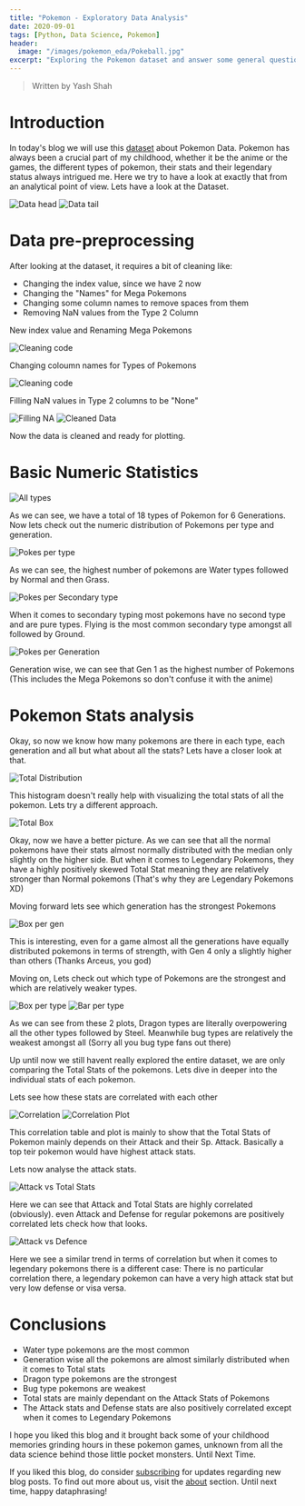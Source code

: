 ```yaml
---
title: "Pokemon - Exploratory Data Analysis"
date: 2020-09-01
tags: [Python, Data Science, Pokemon]
header:
  image: "/images/pokemon_eda/Pokeball.jpg"
excerpt: "Exploring the Pokemon dataset and answer some general questions"
---
```


> Written by Yash Shah

# Introduction

In today's blog we will use this [dataset](https://www.kaggle.com/abcsds/pokemon) about Pokemon Data. Pokemon has always been a crucial part of my childhood, whether it be the anime or the games, the different types of pokemon, their stats and their legendary status always intrigued me. Here we try to have a look at exactly that from an analytical point of view. Lets have a look at the Dataset.

<img src="{{ site.url }}{{ site.baseurl }}/images/pokemon_eda/Data_head.jpg" alt="Data head">
<img src="{{ site.url }}{{ site.baseurl }}/images/pokemon_eda/Data_tail.jpg" alt="Data tail">

# Data pre-preprocessing

After looking at the dataset, it requires a bit of cleaning like:

- Changing the index value, since we have 2 now
- Changing the "Names" for Mega Pokemons
- Changing some column names to remove spaces from them
- Removing NaN values from the Type 2 Column

New index value and Renaming Mega Pokemons

<img src="{{ site.url }}{{ site.baseurl }}/images/pokemon_eda/Rename_code_2.jpg" alt="Cleaning code">

Changing coloumn names for Types of Pokemons

<img src="{{ site.url }}{{ site.baseurl }}/images/pokemon_eda/Rename_code.jpg" alt="Cleaning code">

Filling NaN values in Type 2 columns to be "None"

<img src="{{ site.url }}{{ site.baseurl }}/images/pokemon_eda/fill_na.jpg" alt="Filling NA">

<img src="{{ site.url }}{{ site.baseurl }}/images/pokemon_eda/Clean_data.jpg" alt="Cleaned Data">

Now the data is cleaned and ready for plotting.

# Basic Numeric Statistics

<img src="{{ site.url }}{{ site.baseurl }}/images/pokemon_eda/Pokemon_types.jpg" alt="All types">

As we can see, we have a total of 18 types of Pokemon for 6 Generations. Now lets check out the numeric distribution of Pokemons per type and generation.

<img src="{{ site.url }}{{ site.baseurl }}/images/pokemon_eda/No_Poke_per_type.jpg" alt="Pokes per type">

As we can see, the highest number of pokemons are Water types followed by Normal and then Grass.

<img src="{{ site.url }}{{ site.baseurl }}/images/pokemon_eda/No_Poke_per_s_type.jpg" alt="Pokes per Secondary type">

When it comes to secondary typing most pokemons have no second type and are pure types. Flying is the most common secondary type amongst all followed by Ground.

<img src="{{ site.url }}{{ site.baseurl }}/images/pokemon_eda/No_Poke_per_gen.jpg" alt="Pokes per Generation">

Generation wise, we can see that Gen 1 as the highest number of Pokemons (This includes the Mega Pokemons so don't confuse it with the anime)

# Pokemon Stats analysis

Okay, so now we know how many pokemons are there in each type, each generation and all but what about all the stats? Lets have a closer look at that.

<img src="{{ site.url }}{{ site.baseurl }}/images/pokemon_eda/Total_dist.jpg" alt="Total Distribution">

This histogram doesn't really help with visualizing the total stats of all the pokemon. Lets try a different approach.

<img src="{{ site.url }}{{ site.baseurl }}/images/pokemon_eda/Total_box.jpg" alt="Total Box">

Okay, now we have a better picture. As we can see that all the normal pokemons have their stats almost normally distributed with the median only slightly on the higher side. But when it comes to Legendary Pokemons, they have a highly positively skewed Total Stat meaning they are relatively stronger than Normal pokemons (That's why they are Legendary Pokemons XD)

Moving forward lets see which generation has the strongest Pokemons

<img src="{{ site.url }}{{ site.baseurl }}/images/pokemon_eda/Box_per_gen.jpg" alt="Box per gen">

This is interesting, even for a game almost all the generations have equally distributed pokemons in terms of strength, with Gen 4 only a slightly higher than others (Thanks Arceus, you god)

Moving on, Lets check out which type of Pokemons are the strongest and which are relatively weaker types.

<img src="{{ site.url }}{{ site.baseurl }}/images/pokemon_eda/Box_per_types.jpg" alt="Box per type">

<img src="{{ site.url }}{{ site.baseurl }}/images/pokemon_eda/Total_bar_types.jpg" alt="Bar per type">

As we can see from these 2 plots, Dragon types are literally overpowering all the other types followed by Steel. Meanwhile bug types are relatively the weakest amongst all (Sorry all you bug type fans out there)

Up until now we still havent really explored the entire dataset, we are only comparing the Total Stats of the pokemons. Lets dive in deeper into the individual stats of each pokemon.

Lets see how these stats are correlated with each other

<img src="{{ site.url }}{{ site.baseurl }}/images/pokemon_eda/Corr_table.jpg" alt="Correlation">

<img src="{{ site.url }}{{ site.baseurl }}/images/pokemon_eda/Corr_plot.jpg" alt="Correlation Plot">

This correlation table and plot is mainly to show that the Total Stats of Pokemon mainly depends on their Attack and their Sp. Attack. Basically a top teir pokemon would have highest attack stats.

Lets now analyse the attack stats.

<img src="{{ site.url }}{{ site.baseurl }}/images/pokemon_eda/total_vs_attack.jpg" alt="Attack vs Total Stats">

Here we can see that Attack and Total Stats are highly correlated (obviously). even Attack and Defense for regular pokemons are positively correlated lets check how that looks.

<img src="{{ site.url }}{{ site.baseurl }}/images/pokemon_eda/Attack_vs_defence.jpg" alt="Attack vs Defence">

Here we see a similar trend in terms of correlation but when it comes to legendary pokemons there is a different case: There is no particular correlation there, a legendary pokemon can have a very high attack stat but very low defense or visa versa.

# Conclusions

- Water type pokemons are the most common
- Generation wise all the pokemons are almost similarly distributed when it comes to Total stats
- Dragon type pokemons are the strongest
- Bug type pokemons are weakest
- Total stats are mainly dependant on the Attack Stats of Pokemons
- The Attack stats and Defense stats are also positively correlated except when it comes to Legendary Pokemons

I hope you liked this blog and it brought back some of your childhood memories grinding hours in these pokemon games, unknown from all the data science behind those little pocket monsters.
Until Next Time.

If you liked this blog, do consider [subscribing](https://docs.google.com/forms/d/e/1FAIpQLSebziVJGTIj3BVelLh5n627G6QIP_fJJsk_qKVaYyfU-atrbg/viewform?usp=sf_link) for updates regarding new blog posts. To find out more about us, visit the [about](https://dataphrase.github.io/about/) section. Until next time, happy dataphrasing!
